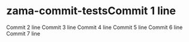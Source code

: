 # zama-commit-testsCommit 1 line
Commit 2 line
Commit 3 line
Commit 4 line
Commit 5 line
Commit 6 line
Commit 7 line
